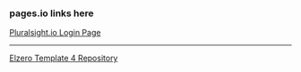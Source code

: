 ### pages.io links here

[Pluralsight.io Login Page](https://abdalrahman-gits.github.io/pluralsight_pg/)

---

[Elzero Template 4 Repository](https://github.com/Abdalrahman-gits/Elzero_Template_4)
